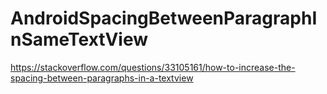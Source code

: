 # AndroidSpacingBetweenParagraphInSameTextView

https://stackoverflow.com/questions/33105161/how-to-increase-the-spacing-between-paragraphs-in-a-textview